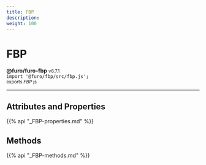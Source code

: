```yaml
---
title: FBP
description: 
weight: 100
---
```


# FBP

**@furo/furo-fbp** <small>v6.7.1</small>
<br>`import '@furo/fbp/src/fbp.js';`<small>
<br>exports *FBP* js</small>


****



## Attributes and Properties
{{% api "_FBP-properties.md" %}}






















## Methods
{{% api "_FBP-methods.md" %}}


















